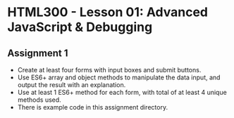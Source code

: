 # HTML300 - Lesson 01: Advanced JavaScript & Debugging

## Assignment 1
* Create at least four forms with input boxes and submit buttons.
* Use ES6+ array and object methods to manipulate the data input, and output the result with an explanation.
* Use at least 1 ES6+ method for each form, with total of at least 4 unique methods used.
* There is example code in this assignment directory.
